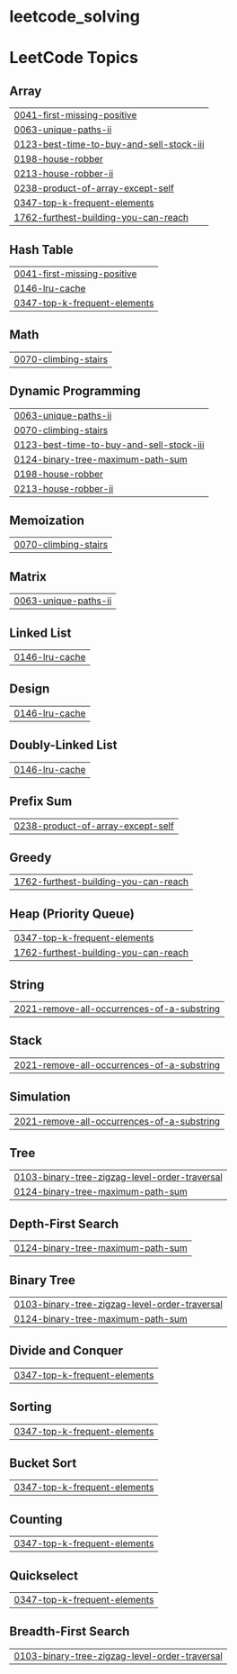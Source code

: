 # leetcode_solving
<!---LeetCode Topics Start-->
# LeetCode Topics
## Array
|  |
| ------- |
| [0041-first-missing-positive](https://github.com/ankitkr602/leetcode_solving/tree/master/0041-first-missing-positive) |
| [0063-unique-paths-ii](https://github.com/ankitkr602/leetcode_solving/tree/master/0063-unique-paths-ii) |
| [0123-best-time-to-buy-and-sell-stock-iii](https://github.com/ankitkr602/leetcode_solving/tree/master/0123-best-time-to-buy-and-sell-stock-iii) |
| [0198-house-robber](https://github.com/ankitkr602/leetcode_solving/tree/master/0198-house-robber) |
| [0213-house-robber-ii](https://github.com/ankitkr602/leetcode_solving/tree/master/0213-house-robber-ii) |
| [0238-product-of-array-except-self](https://github.com/ankitkr602/leetcode_solving/tree/master/0238-product-of-array-except-self) |
| [0347-top-k-frequent-elements](https://github.com/ankitkr602/leetcode_solving/tree/master/0347-top-k-frequent-elements) |
| [1762-furthest-building-you-can-reach](https://github.com/ankitkr602/leetcode_solving/tree/master/1762-furthest-building-you-can-reach) |
## Hash Table
|  |
| ------- |
| [0041-first-missing-positive](https://github.com/ankitkr602/leetcode_solving/tree/master/0041-first-missing-positive) |
| [0146-lru-cache](https://github.com/ankitkr602/leetcode_solving/tree/master/0146-lru-cache) |
| [0347-top-k-frequent-elements](https://github.com/ankitkr602/leetcode_solving/tree/master/0347-top-k-frequent-elements) |
## Math
|  |
| ------- |
| [0070-climbing-stairs](https://github.com/ankitkr602/leetcode_solving/tree/master/0070-climbing-stairs) |
## Dynamic Programming
|  |
| ------- |
| [0063-unique-paths-ii](https://github.com/ankitkr602/leetcode_solving/tree/master/0063-unique-paths-ii) |
| [0070-climbing-stairs](https://github.com/ankitkr602/leetcode_solving/tree/master/0070-climbing-stairs) |
| [0123-best-time-to-buy-and-sell-stock-iii](https://github.com/ankitkr602/leetcode_solving/tree/master/0123-best-time-to-buy-and-sell-stock-iii) |
| [0124-binary-tree-maximum-path-sum](https://github.com/ankitkr602/leetcode_solving/tree/master/0124-binary-tree-maximum-path-sum) |
| [0198-house-robber](https://github.com/ankitkr602/leetcode_solving/tree/master/0198-house-robber) |
| [0213-house-robber-ii](https://github.com/ankitkr602/leetcode_solving/tree/master/0213-house-robber-ii) |
## Memoization
|  |
| ------- |
| [0070-climbing-stairs](https://github.com/ankitkr602/leetcode_solving/tree/master/0070-climbing-stairs) |
## Matrix
|  |
| ------- |
| [0063-unique-paths-ii](https://github.com/ankitkr602/leetcode_solving/tree/master/0063-unique-paths-ii) |
## Linked List
|  |
| ------- |
| [0146-lru-cache](https://github.com/ankitkr602/leetcode_solving/tree/master/0146-lru-cache) |
## Design
|  |
| ------- |
| [0146-lru-cache](https://github.com/ankitkr602/leetcode_solving/tree/master/0146-lru-cache) |
## Doubly-Linked List
|  |
| ------- |
| [0146-lru-cache](https://github.com/ankitkr602/leetcode_solving/tree/master/0146-lru-cache) |
## Prefix Sum
|  |
| ------- |
| [0238-product-of-array-except-self](https://github.com/ankitkr602/leetcode_solving/tree/master/0238-product-of-array-except-self) |
## Greedy
|  |
| ------- |
| [1762-furthest-building-you-can-reach](https://github.com/ankitkr602/leetcode_solving/tree/master/1762-furthest-building-you-can-reach) |
## Heap (Priority Queue)
|  |
| ------- |
| [0347-top-k-frequent-elements](https://github.com/ankitkr602/leetcode_solving/tree/master/0347-top-k-frequent-elements) |
| [1762-furthest-building-you-can-reach](https://github.com/ankitkr602/leetcode_solving/tree/master/1762-furthest-building-you-can-reach) |
## String
|  |
| ------- |
| [2021-remove-all-occurrences-of-a-substring](https://github.com/ankitkr602/leetcode_solving/tree/master/2021-remove-all-occurrences-of-a-substring) |
## Stack
|  |
| ------- |
| [2021-remove-all-occurrences-of-a-substring](https://github.com/ankitkr602/leetcode_solving/tree/master/2021-remove-all-occurrences-of-a-substring) |
## Simulation
|  |
| ------- |
| [2021-remove-all-occurrences-of-a-substring](https://github.com/ankitkr602/leetcode_solving/tree/master/2021-remove-all-occurrences-of-a-substring) |
## Tree
|  |
| ------- |
| [0103-binary-tree-zigzag-level-order-traversal](https://github.com/ankitkr602/leetcode_solving/tree/master/0103-binary-tree-zigzag-level-order-traversal) |
| [0124-binary-tree-maximum-path-sum](https://github.com/ankitkr602/leetcode_solving/tree/master/0124-binary-tree-maximum-path-sum) |
## Depth-First Search
|  |
| ------- |
| [0124-binary-tree-maximum-path-sum](https://github.com/ankitkr602/leetcode_solving/tree/master/0124-binary-tree-maximum-path-sum) |
## Binary Tree
|  |
| ------- |
| [0103-binary-tree-zigzag-level-order-traversal](https://github.com/ankitkr602/leetcode_solving/tree/master/0103-binary-tree-zigzag-level-order-traversal) |
| [0124-binary-tree-maximum-path-sum](https://github.com/ankitkr602/leetcode_solving/tree/master/0124-binary-tree-maximum-path-sum) |
## Divide and Conquer
|  |
| ------- |
| [0347-top-k-frequent-elements](https://github.com/ankitkr602/leetcode_solving/tree/master/0347-top-k-frequent-elements) |
## Sorting
|  |
| ------- |
| [0347-top-k-frequent-elements](https://github.com/ankitkr602/leetcode_solving/tree/master/0347-top-k-frequent-elements) |
## Bucket Sort
|  |
| ------- |
| [0347-top-k-frequent-elements](https://github.com/ankitkr602/leetcode_solving/tree/master/0347-top-k-frequent-elements) |
## Counting
|  |
| ------- |
| [0347-top-k-frequent-elements](https://github.com/ankitkr602/leetcode_solving/tree/master/0347-top-k-frequent-elements) |
## Quickselect
|  |
| ------- |
| [0347-top-k-frequent-elements](https://github.com/ankitkr602/leetcode_solving/tree/master/0347-top-k-frequent-elements) |
## Breadth-First Search
|  |
| ------- |
| [0103-binary-tree-zigzag-level-order-traversal](https://github.com/ankitkr602/leetcode_solving/tree/master/0103-binary-tree-zigzag-level-order-traversal) |
<!---LeetCode Topics End-->